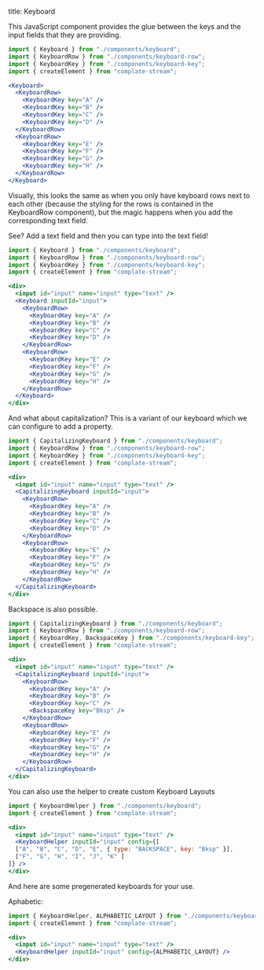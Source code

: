 title: Keyboard

This JavaScript component provides the glue between the keys and
the input fields that they are providing. 

```jsx
import { Keyboard } from "./components/keyboard";
import { KeyboardRow } from "./components/keyboard-row";
import { KeyboardKey } from "./components/keyboard-key";
import { createElement } from "complate-stream";

<Keyboard>
  <KeyboardRow>
    <KeyboardKey key="A" />
    <KeyboardKey key="B" />
    <KeyboardKey key="C" />
    <KeyboardKey key="D" />
  </KeyboardRow>
  <KeyboardRow>
    <KeyboardKey key="E" />
    <KeyboardKey key="F" />
    <KeyboardKey key="G" />
    <KeyboardKey key="H" />
  </KeyboardRow>
</Keyboard>
```

Visually, this looks the same as when you only have keyboard rows next
to each other (because the styling for the rows is contained in the
KeyboardRow component), but the magic happens when you add the
corresponding text field.

See? Add a text field and then you can type into the text field!

```jsx
import { Keyboard } from "./components/keyboard";
import { KeyboardRow } from "./components/keyboard-row";
import { KeyboardKey } from "./components/keyboard-key";
import { createElement } from "complate-stream";

<div>
  <input id="input" name="input" type="text" />
  <Keyboard inputId="input">
    <KeyboardRow>
      <KeyboardKey key="A" />
      <KeyboardKey key="B" />
      <KeyboardKey key="C" />
      <KeyboardKey key="D" />
    </KeyboardRow>
    <KeyboardRow>
      <KeyboardKey key="E" />
      <KeyboardKey key="F" />
      <KeyboardKey key="G" />
      <KeyboardKey key="H" />
    </KeyboardRow>
  </Keyboard>
</div>
```

And what about capitalization? This is a variant of our
keyboard which we can configure to add a property.

```jsx
import { CapitalizingKeyboard } from "./components/keyboard";
import { KeyboardRow } from "./components/keyboard-row";
import { KeyboardKey } from "./components/keyboard-key";
import { createElement } from "complate-stream";

<div>
  <input id="input" name="input" type="text" />
  <CapitalizingKeyboard inputId="input">
    <KeyboardRow>
      <KeyboardKey key="A" />
      <KeyboardKey key="B" />
      <KeyboardKey key="C" />
      <KeyboardKey key="D" />
    </KeyboardRow>
    <KeyboardRow>
      <KeyboardKey key="E" />
      <KeyboardKey key="F" />
      <KeyboardKey key="G" />
      <KeyboardKey key="H" />
    </KeyboardRow>
  </CapitalizingKeyboard>
</div>
```

Backspace is also possible.

```jsx
import { CapitalizingKeyboard } from "./components/keyboard";
import { KeyboardRow } from "./components/keyboard-row";
import { KeyboardKey, BackspaceKey } from "./components/keyboard-key";
import { createElement } from "complate-stream";

<div>
  <input id="input" name="input" type="text" />
  <CapitalizingKeyboard inputId="input">
    <KeyboardRow>
      <KeyboardKey key="A" />
      <KeyboardKey key="B" />
      <KeyboardKey key="C" />
      <BackspaceKey key="Bksp" />
    </KeyboardRow>
    <KeyboardRow>
      <KeyboardKey key="E" />
      <KeyboardKey key="F" />
      <KeyboardKey key="G" />
      <KeyboardKey key="H" />
    </KeyboardRow>
  </CapitalizingKeyboard>
</div>
```

You can also use the helper to create custom Keyboard Layouts

```jsx
import { KeyboardHelper } from "./components/keyboard";
import { createElement } from "complate-stream";

<div>
  <input id="input" name="input" type="text" />
  <KeyboardHelper inputId="input" config={[
  ["A", "B", "C", "D", "E", { type: "BACKSPACE", key: "Bksp" }],
  ["F", "G", "H", "I", "J", "K" ]
]} />
</div>
```

And here are some pregenerated keyboards for your use.

Aphabetic:

```jsx
import { KeyboardHelper, ALPHABETIC_LAYOUT } from "./components/keyboard";
import { createElement } from "complate-stream";

<div>
  <input id="input" name="input" type="text" />
  <KeyboardHelper inputId="input" config={ALPHABETIC_LAYOUT} />
</div>
```